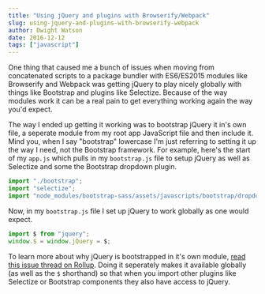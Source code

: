 ```yaml
---
title: "Using jQuery and plugins with Browserify/Webpack"
slug: using-jquery-and-plugins-with-browserify-webpack
author: Dwight Watson
date: 2016-12-12
tags: ["javascript"]
---
```


One thing that caused me a bunch of issues when moving from concatenated scripts to a package bundler with ES6/ES2015 modules like Browserify and Webpack was getting jQuery to play nicely globally with things like Bootstrap and plugins like Selectize. Because of the way modules work it can be a real pain to get everything working again the way you'd expect.

The way I ended up getting it working was to bootstrap jQuery it in's own file, a seperate module from my root app JavaScript file and then include it. Mind you, when I say "bootstrap" lowercase I'm just referring to setting it up the way I need, not the Bootstrap framework. For example, here's the start of my `app.js` which pulls in my `bootstrap.js` file to setup jQuery as well as Selectize and some the Bootstrap dropdown plugin.

```javascript
import "./bootstrap";
import "selectize";
import "node_modules/bootstrap-sass/assets/javascripts/bootstrap/dropdown";
```

Now, in my `bootstrap.js` file I set up jQuery to work globally as one would expect.

```javascript
import $ from "jquery";
window.$ = window.jQuery = $;
```

To learn more about why jQuery is bootstrapped in it's own module, [read this issue thread on Rollup](https://github.com/rollup/rollup/issues/592#issuecomment-205783255). Doing it seperately makes it available globally (as well as the `$` shorthand) so that when you import other plugins like Selectize or Bootstrap components they also have access to jQuery.
